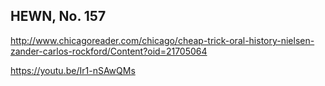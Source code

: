 ## HEWN, No. 157

http://www.chicagoreader.com/chicago/cheap-trick-oral-history-nielsen-zander-carlos-rockford/Content?oid=21705064

https://youtu.be/Ir1-nSAwQMs
